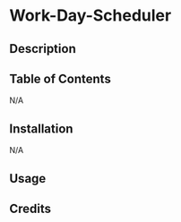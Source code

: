 # Work-Day-Scheduler

## Description

## Table of Contents
N/A

## Installation
N/A

## Usage

## Credits
